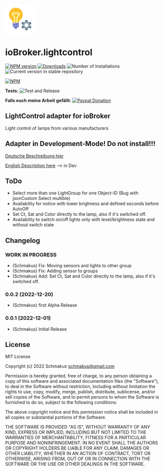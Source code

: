 ![Logo](admin/lightcontrol.png)

# ioBroker.lightcontrol

[![NPM version](https://img.shields.io/npm/v/iobroker.lightcontrol.svg)](https://www.npmjs.com/package/iobroker.lightcontrol)
[![Downloads](https://img.shields.io/npm/dm/iobroker.lightcontrol.svg)](https://www.npmjs.com/package/iobroker.lightcontrol)
![Number of Installations](https://iobroker.live/badges/lightcontrol-installed.svg)
![Current version in stable repository](https://iobroker.live/badges/lightcontrol-stable.svg)

[![NPM](https://nodei.co/npm/iobroker.lightcontrol.png?downloads=true)](https://nodei.co/npm/iobroker.lightcontrol/)

**Tests:** ![Test and Release](https://github.com/Schmakus/ioBroker.lightcontrol/workflows/Test%20and%20Release/badge.svg)

**Falls euch meine Arbeit gefällt:** [![Paypal Donation](https://img.shields.io/badge/paypal-donate%20%7C%20spenden-blue.svg)](https://www.paypal.com/cgi-bin/webscr?cmd=_s-xclick&hosted_button_id=PK89K4V2RBU78&source=url)

## LightControl adapter for ioBroker

Light control of lamps from various manufacturers

## Adapter in Development-Mode! Do not install!!!

[Deutsche Beschreibung hier](docs/de/lightcontrol.md)

[English Description here](docs/en/lightcontrol.md) --> in Dev

## ToDo

-   Select more than one LightGroup for one Object-ID (Bug with jsonCustom Select multible)
-   Availability for notice with lower brighness and defined seconds before AutoOff
-   Set Ct, Sat and Color directly to the lamp, also if it's switched off.
-   Availability to switch on/off lights only with level/brightness state and without switch state

## Changelog

<!--
	Placeholder for the next version (at the beginning of the line):
	### **WORK IN PROGRESS**
-->

### **WORK IN PROGRESS**

-   (Schmakus) Fix: Moving sensors and lights to other group
-   (Schmakus) Fix: Adding sensor to groups
-   (Schmakus) Add: Set Ct, Sat and Color directly to the lamp, also if it's switched off.

### 0.0.2 (2022-12-20)

-   (Schmakus) first Alpha Release

### 0.0.1 (2022-12-01)

-   (Schmakus) Initial Release

## License

MIT License

Copyright (c) 2022 Schmakus <schmakus@gmail.com>

Permission is hereby granted, free of charge, to any person obtaining a copy
of this software and associated documentation files (the "Software"), to deal
in the Software without restriction, including without limitation the rights
to use, copy, modify, merge, publish, distribute, sublicense, and/or sell
copies of the Software, and to permit persons to whom the Software is
furnished to do so, subject to the following conditions:

The above copyright notice and this permission notice shall be included in all
copies or substantial portions of the Software.

THE SOFTWARE IS PROVIDED "AS IS", WITHOUT WARRANTY OF ANY KIND, EXPRESS OR
IMPLIED, INCLUDING BUT NOT LIMITED TO THE WARRANTIES OF MERCHANTABILITY,
FITNESS FOR A PARTICULAR PURPOSE AND NONINFRINGEMENT. IN NO EVENT SHALL THE
AUTHORS OR COPYRIGHT HOLDERS BE LIABLE FOR ANY CLAIM, DAMAGES OR OTHER
LIABILITY, WHETHER IN AN ACTION OF CONTRACT, TORT OR OTHERWISE, ARISING FROM,
OUT OF OR IN CONNECTION WITH THE SOFTWARE OR THE USE OR OTHER DEALINGS IN THE
SOFTWARE.
